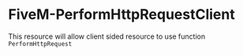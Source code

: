 # FiveM-PerformHttpRequestClient
This resource will allow client sided resource to use function `PerformHttpRequest`
